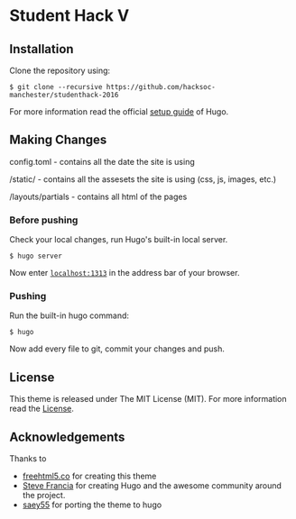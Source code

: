 # Student Hack V

## Installation

Clone the repository using:

    $ git clone --recursive https://github.com/hacksoc-manchester/studenthack-2016

For more information read the official [setup guide](//gohugo.io/overview/installing/) of Hugo.

## Making Changes

config.toml - contains all the date the site is using

/static/ - contains all the assesets the site is using (css, js, images, etc.)

/layouts/partials - contains all html of the pages

### Before pushing

Check your local changes, run Hugo's built-in local server. 

    $ hugo server

Now enter [`localhost:1313`](http://localhost:1313/) in the address bar of your browser.

### Pushing

Run the built-in hugo command:

    $ hugo

Now add every file to git, commit your changes and push.


## License

This theme is released under The MIT License (MIT). For more information read the [License](https://github.com/hacksoc-manchester/studenthack-2016/blob/dev/LICENSE).

## Acknowledgements

Thanks to 

- [freehtml5.co](//freehtml5.co) for creating this theme
- [Steve Francia](//github.com/spf13) for creating Hugo and the awesome community around the project.
- [saey55](//github.com/saey55/hugo-elate-theme) for porting the theme to hugo

